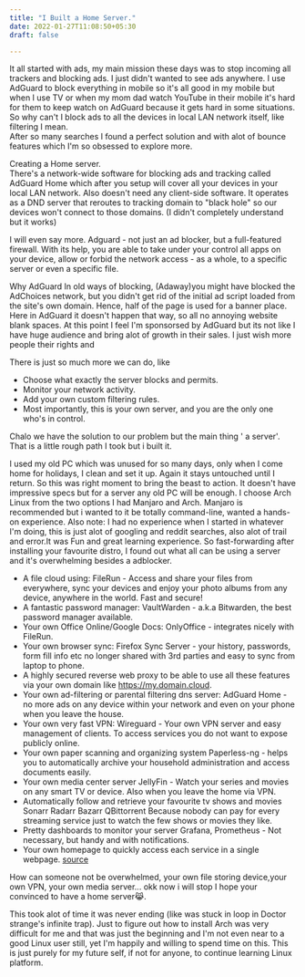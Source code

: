 ```yaml
---
title: "I Built a Home Server."
date: 2022-01-27T11:08:50+05:30
draft: false

---
```


It all started with ads, my main mission these days was to stop incoming all trackers and blocking ads. I just didn't wanted to see ads anywhere. I use AdGuard to block everything in mobile so it's all good in my mobile but when I use TV or when my mom dad watch YouTube in their mobile it's hard for them to keep watch on AdGuard because it gets hard in some situations.
So why can't I block ads to all the devices 
in local LAN network itself, like filtering I mean.  
After so many searches I found a perfect solution and with alot of bounce features which I'm so obsessed to explore more.


Creating a Home server.  
There's a network-wide software for blocking ads and tracking called AdGuard Home which after you setup will cover all your devices in your local LAN network. Also doesn't need any client-side software. 
It operates as a DND server that reroutes to tracking domain to "black hole" so our devices won't connect to those domains. (I didn't completely understand but it works) 

I will even say more. Adguard - not just an ad blocker, but a full-featured firewall. With its help, you are able to take under your control all apps on your device, allow or forbid the network access - as a whole, to a specific server or even a specific file.

Why AdGuard 
In old ways of blocking, (Adaway)you might have blocked the AdChoices network, but you didn't get rid of the initial ad script loaded from the site's own domain. Hence, half of the page is used for a banner place.
Here in AdGuard it doesn't happen that way, so all no annoying website blank spaces.
At this point I feel I'm sponsorsed by AdGuard but its not like I have huge audience and bring alot of growth in their sales. I just wish more people their rights and 

There is just so much more we can do, like 

- Choose what exactly the server blocks and permits.
- Monitor your network activity.
- Add your own custom filtering rules.
- Most importantly, this is your own server, and you are the only one who's in control.

Chalo we have the solution to our problem but the main thing ' a server'. That is a little rough path I took but i built it.

I used my old PC which was unused for so many days, only when I come home for holidays, I clean and set it up. Again it stays untouched until I return. 
So this was right moment to bring the beast to action. It doesn't have impressive specs but for a server any old PC will be enough.
I choose Arch Linux from the two options I had Manjaro and Arch. Manjaro is recommended but i wanted to it be totally command-line, wanted a hands-on experience. 
Also note: I had no experience when I started in whatever I'm doing, this is just alot of googling and reddit searches, also alot of trail and error.It was Fun and great learning experience. 
So fast-forwarding after installing your favourite distro, I found out what all can be using a server and it's overwhelming besides a adblocker.

- A file cloud using: FileRun - Access and share your files from everywhere, sync your devices and enjoy your photo albums from any device, anywhere in the world. Fast and secure!
- A fantastic password manager: VaultWarden - a.k.a Bitwarden, the best password manager available.
- Your own Office Online/Google Docs: OnlyOffice - integrates nicely with FileRun.
- Your own browser sync: Firefox Sync Server - your history, passwords, form fill info etc no longer shared with 3rd parties and easy to sync from laptop to phone.
- A highly secured reverse web proxy to be able to use all these features via your own domain like https://my.domain.cloud.
- Your own ad-filtering or parental filtering dns server: AdGuard Home - no more ads on any device within your network and even on your phone when you leave the house.
- Your own very fast VPN: Wireguard - Your own VPN server and easy management of clients. To access services you do not want to expose publicly online.
- Your own paper scanning and organizing system Paperless-ng - helps you to automatically archive your household administration and access documents easily.
- Your own media center server JellyFin - Watch your series and movies on any smart TV or device. Also when you leave the home via VPN.
- Automatically follow and retrieve your favourite tv shows and movies Sonarr Radarr Bazarr QBittorrent Because nobody can pay for every streaming service just to watch the few shows or movies they like.
- Pretty dashboards to monitor your server Grafana, Prometheus - Not necessary, but handy and with notifications.
- Your own homepage to quickly access each service in a single webpage. 
 [source](https://github.com/zilexa/Homeserver)

How can someone not be overwhelmed, your own file storing device,your own VPN, your own media server... okk now i will stop I hope your convinced to have a home server😹.

This took alot of time it was never ending (like was stuck in loop in Doctor strange's infinite trap). Just to figure out how to install Arch was very difficult for me and that was just the beginning and I'm not even near to a good Linux user still, yet I'm happily and willing to spend time on this. This is just purely for my future self, if not for anyone, to continue learning Linux platform.